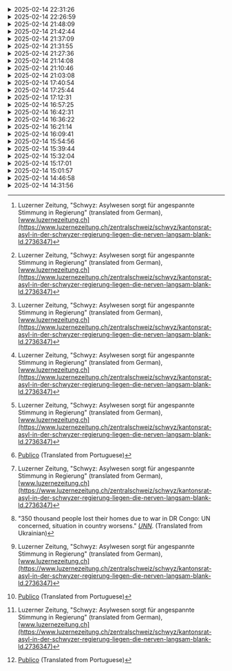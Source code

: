 <details>
<summary>2025-02-14 22:31:26</summary>

# Global Conflicts and Displacement: From Munich to Congo, A Tale of Two Crises

## Religious Extremism Strikes Munich Amid Migration Tensions
In a troubling incident that has intensified Germany's already heated migration debate, an Afghan citizen deliberately drove into a crowd in Munich on February 13, leaving 36 people injured, including a two-year-old child in critical condition. The suspect, initially misidentified as an asylum seeker, was revealed to be a legally employed resident who claimed religious motivation for his actions.<br><br>

The prosecutor's office, led by Gabrielle Tilmann of the Centre for the Fight against Extremism and Terrorism, reported that the suspect admitted to deliberately targeting demonstration participants, citing religious justification. While the incident has been linked to "Islamist" extremism, investigators have found no evidence connecting the perpetrator to organized radical networks.<br><br>

This attack occurs at a critical juncture in German politics, where migration policies are becoming increasingly restrictive. The Christian Democratic Union, led by Friedrich Merz, has proposed measures to severely limit asylum applications, controversially gaining support from the far-right Alternative for Germany party. This political maneuvering represents a concerning shift toward more restrictive immigration policies, potentially undermining Germany's humanitarian commitments and multicultural values.

## Humanitarian Crisis Deepens in Eastern DRC
In a devastating development in the Democratic Republic of Congo, thousands of displaced civilians face renewed displacement as M23 rebels expand their control in the eastern region. Having seized Goma and its surrounding areas, the rebel group has now captured the airport outside Bukavu, threatening the city itself and forcing approximately 200,000 residents of the Bulengo refugee camp to evacuate.<br><br>

The humanitarian impact of this conflict is severe, with an estimated 3,000 people already killed in and around Goma. The forced evacuation of the Bulengo refugee camp represents yet another traumatic displacement for communities already struggling with the effects of ongoing conflict and instability.<br><br>

This situation highlights the urgent need for international intervention and support for displaced populations in the DRC, where cyclical violence continues to uproot communities and perpetuate humanitarian crises.

### Sources:
1. [Proceso](https://www.proceso.com.mx) (translated from Spanish), "Un afgano se adjudica atropellamiento en Múnich; Fiscalía señala motivo de 'extremismo islámico'"

2. [Channel 4 News](https://www.channel4.com), "M23 rebels tell 200,000 to leave DRC refugee camp"

</details>

<details>
<summary>2025-02-14 22:26:59</summary>

# Tensions Rise in Swiss Canton over Asylum Seeker Accommodation and Rights

## Growing Concerns in Schwyz Government and Community

The Swiss Canton of Schwyz is experiencing escalating tensions regarding its asylum policies and accommodation strategies, highlighting the complex challenges facing local governments in managing refugee integration. The situation has become particularly contentious in recent weeks, with government officials showing visible signs of strain in their responses to mounting questions and concerns from local representatives.<br><br>

At the heart of the debate is the Patreshaus in Nuolen, which began housing asylum seekers in early February. The building's conversion into refugee accommodation has sparked heated discussions about proper procedures and permits, with local officials questioning whether the canton adhered to the same stringent building permit requirements that private citizens must follow. Baudirektor André Rüegsegger defended the government's position, explaining that while the Patreshaus is protected as a historical monument, its

</details>

<details>
<summary>2025-02-14 21:48:09</summary>

# Tensions Rise in Swiss Canton over Asylum Seeker Accommodation and Policy Changes

## Growing Strain Between Government and Public<br>
The Swiss canton of Schwyz is experiencing increasing tensions surrounding asylum seeker accommodation and related policies, highlighting the complex challenges faced by local authorities in managing migration issues. The situation has become particularly strained in recent weeks, with government officials showing signs of frustration in their responses to public inquiries and concerns.<br>

## The Patreshaus Controversy<br>
In Nuolen, the conversion of the Patreshaus into asylum seeker accommodation has become a focal point of debate. While the building is listed as a protected monument, Baudirektor André Rüegsegger has clarified that internal renovations are permissible. The government's decision to utilize this space has sparked concerns among local residents, prompting officials to announce enhanced supervision and care measures for the facility's residents.<br>

## Policy Implementation Challenges<br>
A significant policy shift is underway regarding financial support for asylum seekers. The Canton Council has decided to replace cash payments with a payment card system, a change that reflects broader debates about asylum seeker support mechanisms. However, this transition faces implementation challenges, with the government seeking appropriate card partners and working to establish necessary legal frameworks. A pilot program is scheduled to launch in Freienbach before the system's full implementation in the third quarter of 2026.<br>

## Community Integration and Support Measures<br>
In response to community concerns, particularly in Nuolen, the government has committed to implementing an "above-average care key" for asylum seeker accommodation. This progressive approach includes structured daily activities through training and employment programs, alongside regular community engagement through contact groups. These measures demonstrate a commitment to both supporting asylum seekers and addressing local community concerns.<br>

## Administrative Challenges and Future Planning<br>
The ongoing discussions about utilizing existing infrastructure, including the old AHV building in Schwyz, highlight the practical challenges faced by local authorities in meeting their obligations to provide asylum seeker accommodation. While the government must implement federal requirements, the process of identifying and preparing suitable facilities continues to generate debate among local officials and residents.<br>

---

**Sources:**<br>
1. [Luzerner Zeitung](https://www.luzernerzeitung.ch). "Schwyz: Asylwesen sorgt für angespannte Stimmung in Regierung." *Luzerner Zeitung* (translated from German). <https://www.luzernerzeitung.ch/zentralschweiz/schwyz/kantonsrat-asyl-in-der-schwyzer-regierung-liegen-die-nerven-langsam-blank-ld.2736347>

</details>

<details>
<summary>2025-02-14 21:42:44</summary>

# Tensions Rise in Swiss Canton over Asylum Seeker Accommodation and Policy Implementation

## Growing Strain on Local Government and Communities
The Swiss canton of Schwyz is experiencing mounting tensions as local authorities grapple with the challenges of accommodating asylum seekers and implementing new policies. The situation has begun to test the patience of both government officials and residents, highlighting the complex dynamics of refugee integration in small Swiss communities.<br><br>

## Controversy Over the Patreshaus
At the center of the debate is the Patreshaus in Nuolen, where asylum seekers have been housed since early February. The accommodation has sparked controversy regarding building permits and proper documentation, with Baudirektor André Rüegsegger defending the canton's position that the building, while listed as a historical monument, can be internally renovated without extensive documentation. This situation has led to increased community concern, prompting the government to announce enhanced supervision and support measures for residents.[^1]<br><br>

## Policy Implementation Challenges
The canton faces significant hurdles in implementing new asylum policies, particularly regarding a 2024 decision to transition from cash payments to a card-based system for asylum seekers. This progressive measure, aimed at better managing resources while maintaining dignity for asylum seekers, has been delayed due to legal requirements and the need to find appropriate payment system partners. The government's plan to pilot this program in Freienbach by the third quarter of 2026 demonstrates the complex bureaucratic processes involved in implementing humanitarian policies.[^1]<br><br>

## Community Integration and Support
In response to growing community concerns, particularly in Nuolen, the government has committed to implementing an "above-average care key" for asylum seeker support. This includes structured daily activities through training and employment programs, as well as regular community engagement through contact groups. These measures represent a positive step toward fostering integration and addressing local safety concerns while supporting the rights and dignity of asylum seekers.[^1]<br><br>

## Political Tensions and Communication
The situation has revealed strains in political communication, exemplified by the breaking of a "gentlemen's agreement" regarding the proper channels for raising questions about asylum accommodation. This breakdown in traditional protocols reflects the broader tensions surrounding asylum policy implementation and highlights the need for improved dialogue between different levels of government and stakeholders.[^1]<br><br>

[^1]: Luzerner Zeitung, "Schwyz: Asylwesen sorgt für angespannte Stimmung in Regierung" (translated from German), [www.luzernezeitung.ch](https://www.luzernezeitung.ch/zentralschweiz/schwyz/kantonsrat-asyl-in-der-schwyzer-regierung-liegen-die-nerven-langsam-blank-ld.2736347)

</details>

<details>
<summary>2025-02-14 21:37:09</summary>

# Global Humanitarian Crises: Migration Tragedies and Armed Conflicts Shape Early 2024

## Mass Graves Discovery Highlights Libya's Migration Crisis
In a disturbing development that underscores the ongoing humanitarian crisis in North Africa, Libyan authorities have discovered multiple mass graves containing the bodies of migrants, bringing renewed attention to the perilous journey many undertake in search of safety and opportunity. The International Organization for Migration (IOM) reports that at least 55 bodies have been recovered, many bearing gunshot wounds, from various locations across Libya's vast desert regions.<br><br>

The discoveries, made in both southeastern and northwestern parts of the country, reveal the brutal reality faced by migrants at the hands of human trafficking networks. These criminal organizations have exploited Libya's post-2011 instability, turning the nation into a dangerous transit route for those fleeing conflict and poverty in hopes of reaching Europe. Most concerning are reports that victims were subjected to months of detention, torture, and inhumane treatment before their deaths.<br><br>

Local authorities, working alongside international organizations, have launched investigations into these atrocities. The Libyan Public Prosecutor's Office has already ordered the arrest of three individuals connected to a criminal organization involved in migrant smuggling and human trafficking. However, the fate of hundreds more migrants remains unknown, with families losing contact with their loved ones, uncertain whether they have perished at sea or fallen victim to trafficking networks in the Libyan desert.[^1]

## Escalating Conflict in Eastern DR Congo
The Democratic Republic of Congo faces mounting challenges as M23 rebels, allegedly supported by Rwanda, continue their territorial expansion in the eastern region. The recent capture of the strategic Kavumu airport near Bukavu, South Kivu's capital, marks a significant escalation in the conflict that began in 2022. This advancement has forced Congolese military forces to withdraw, potentially leaving the region's 1.3 million residents vulnerable to further instability.<br><br>

The humanitarian impact of this conflict is severe, with the United Nations Refugee Agency reporting approximately 30,000 newly displaced people left without shelter. President Felix Tshisekedi has appealed to the international community for support, warning of the risk of regional escalation at the Munich Security Conference. The situation is further complicated by allegations of Rwanda's involvement, which Kigali denies, claiming instead that it is defending itself against Hutu-led militia threats.<br><br>

Adding another layer of complexity to the crisis, President Tshisekedi has accused former President Joseph Kabila of collaborating with rebels and Rwanda to destabilize the country. This internal political tension, combined with the ongoing military conflict, threatens to further destabilize the region and worsen the humanitarian situation for millions of civilians.[^2]

## Sources
[^1]: [Al Bayan](https://www.albayan.ae) (Translated from Arabic)
[^2]: [Publico](https://www.publico.pt) (Translated from Portuguese)

</details>

<details>
<summary>2025-02-14 21:31:55</summary>

# Crisis and Conflict: Mass Graves in Libya and Escalating Violence in DR Congo

## Humanitarian Crisis Unfolds as Mass Graves Discovered in Libya
The recent discovery of mass graves containing the bodies of migrants in Libya has sparked international concern and calls for investigation. The grim findings highlight the ongoing humanitarian crisis facing migrants attempting to reach Europe through dangerous routes across the Sahara Desert. At least 55 bodies have been recovered from multiple locations, with 28 found in the northwestern region and additional remains discovered in the southeast near Al-Kafra.<br><br>

These tragic discoveries paint a disturbing picture of the brutal treatment faced by migrants at the hands of human trafficking networks. Many of the victims showed signs of gunshot wounds, torture, and inhumane treatment, according to the International Organization for Migration (IOM). The situation has become particularly dire since the 2011 NATO-backed uprising that overthrew Muammar Gaddafi, after which Libya became a primary transit route for those fleeing conflict and poverty.<br><br>

The Libyan Public Prosecutor's Office has launched investigations and arrested three individuals connected to criminal organizations involved in migrant smuggling and human trafficking. However, hundreds of migrants remain unaccounted for, with families losing contact and uncertain whether their loved ones have drowned in the Mediterranean, are buried in the Saharan desert, or remain captive in trafficking networks.

## Escalating Conflict in Eastern DR Congo Threatens Regional Stability
The Democratic Republic of Congo faces mounting challenges as M23 rebels, allegedly supported by Rwanda, advance toward Bukavu, the second-largest city in the country's eastern region. The rebels' recent capture of the strategic Kavumu airport has forced Congolese troops to withdraw, raising concerns about a potential humanitarian catastrophe in a region already grappling with significant displacement.<br><br>

The United Nations Refugee Agency reports approximately 30,000 newly displaced people, adding to Bukavu's existing population of 1.3 million residents. President Felix Tshisekedi has appealed to the international community at the Munich Security Conference, warning of the risk of broader regional conflict and explicitly accusing both Rwanda and former President Joseph Kabila of attempting to destabilize the country.<br><br>

The crisis has become a focal point of regional diplomacy, with the African Union scheduled to address the situation during its annual summit in Addis Ababa. Rwanda continues to deny accusations from the DRC, UN, and Western powers regarding its alleged support of M23, claiming instead that it is defending itself against Hutu-led militia threats.

### Sources:
1. [Al Bayan](https://www.albayan.ae) (translated from Arabic), "Libya.. Investigation to Solve the Mystery of 'Immigrant Graves'"

2. [Publico](https://www.publico.pt) (translated from Portuguese), "Rebels Gain Ground and Force Military Withdrawal from DR Congo"

</details>

<details>
<summary>2025-02-14 21:27:36</summary>

# Trump Administration's Foreign Aid Freeze Threatens Global Humanitarian Programs

## The Dismantling of U.S. Foreign Aid Infrastructure
The Trump administration's recent executive orders have thrown global humanitarian assistance into chaos, effectively dismantling decades of U.S. leadership in international aid. In an unprecedented move, nearly the entire U.S.A.I.D. workforce—approximately 10,000 people—has been furloughed or terminated, with overseas staff ordered to return home. The White House plans to reduce the agency to a skeleton crew of less than 300 people, despite U.S.A.I.D.'s crucial role in serving millions of vulnerable people across 170 countries.<br><br>

## Immediate Impact on Humanitarian Organizations
The repercussions of this 90-day foreign aid freeze have been immediate and severe. Jesuit Refugee Service (J.R.S.), which relies on approximately $18 million in State Department funding, has been forced to lay off 400 staff members globally. The freeze affects over 103,000 refugees directly and an additional 300,000 people indirectly. Catholic Relief Services, which derives nearly half of its $1.2 billion budget from U.S.A.I.D. funding, is also bracing for dramatic workforce reductions.<br><br>

## Global Consequences and Humanitarian Crisis
Alistair Dutton, secretary general of Caritas Internationalis, warns that this halt in U.S.A.I.D. operations "will kill millions of people and condemn hundreds of millions more to lives of dehumanizing poverty." The United States has historically been the world's leading humanitarian donor, contributing $4 out of every $10 in UN-accounted aid. The administrative collapse has left $8.2 billion in humanitarian assistance funds in limbo, with essential supplies at risk of spoilage in warehouses worldwide.<br><br>

## Religious and Moral Dimensions
The controversy has sparked a theological debate, with Vice President JD Vance's attempt to justify the cuts through Catholic teaching (_ordo amoris_) drawing direct criticism from Pope Francis. The Pope emphasized that Christian love isn't limited to concentric circles of care but extends to all, particularly the poorest, referencing the parable of the Good Samaritan. J.R.S. President Kelly Ryan argues that Catholic teaching on solidarity and the common good provides a moral imperative for international humanitarian assistance.<br><br>

## Strategic Implications and Future Concerns
Ryan warns that abandoning these humanitarian commitments could create dangerous power vacuums that rival forces—including China, Russia, and extremist ideologies—might fill. The public-private partnership model, particularly involving faith-based organizations, has proven especially effective in delivering aid, with communities often trusting these organizations more than secular alternatives. Despite the current crisis, J.R.S. remains hopeful about receiving exemptions for their life-saving work, while emphasizing the need to better educate the public about foreign aid's modest budget impact and significant achievements.<br><br>

---

### Sources:
1. [America Magazine](https://www.americamagazine.org) "Report: How Jesuit Refugee Service is responding to the Trump foreign aid freeze," February 14, 2025.

</details>

<details>
<summary>2025-02-14 21:14:08</summary>

# Trump Administration's Foreign Aid Freeze Threatens Global Humanitarian Programs

The Trump administration's recent actions to halt U.S. foreign aid have thrown the global humanitarian community into crisis, with potentially devastating consequences for millions of vulnerable people worldwide. The dramatic shutdown of the U.S. Agency for International Development (USAID) and a 90-day freeze on foreign assistance represents an unprecedented disruption to America's long-standing role as the world's leading humanitarian donor.<br><br>

## The Scale of the Crisis

The administration's decision has effectively dismantled USAID's global workforce, with nearly 10,000 employees being furloughed or terminated, leaving only about 300 staff members. This administrative collapse has left more than $8.2 billion in humanitarian assistance funds in limbo, with essential aid supplies at risk of spoilage in warehouses around the world. The United States has historically provided 40% of all humanitarian aid accounted for by the United Nations, making this sudden withdrawal particularly devastating.<br><br>

## Impact on Catholic and Jesuit Relief Organizations

Catholic relief organizations have been particularly hard hit by this decision. Catholic Relief Services, which received nearly half of its $1.2 billion budget from USAID in 2023, is now facing drastic workforce reductions. Similarly, Jesuit Refugee Service (JRS) stands to lose approximately $18 million in expected funding for crucial programs in Iraq, Chad, South Sudan, Colombia, and other nations where refugees seek protection.<br><br>

The impact is already evident: 400 JRS staff members have been laid off, affecting services to over 103,000 refugees and displaced people directly, with indirect effects reaching an estimated 300,000 more. These programs include essential services such as education for disabled children in South Sudan, support for refugees from Myanmar in Thailand, and assistance to Yazidi and Christian communities in northern Iraq.<br><br>

## The Theological Debate

The controversy has sparked a theological debate within Catholic circles, particularly after Vice President JD Vance attempted to justify the cuts using the concept of _ordo amoris_. Pope Francis himself intervened, rejecting this interpretation and emphasizing that Christian love should not be limited by borders or proximity but should remain open to all, particularly the poorest, citing the parable of the Good Samaritan.<br><br>

## Strategic Implications and Future Concerns

JRS President Kelly Ryan warns that the withdrawal of U.S. humanitarian assistance creates a dangerous vacuum that could be filled by rival powers such as China and Russia, or by extremist ideologies. This shift not only threatens vulnerable populations but also undermines U.S. strategic interests and decades of successful humanitarian diplomacy since the Marshall Plan.<br><br>

The public-private partnership model, particularly involving faith-based organizations, has proven especially effective in delivering humanitarian aid. These organizations often enjoy greater trust from local communities and approach their work as a vocation rather than just a job, leading to more effective outcomes.<br><br>

Despite these challenges, humanitarian organizations remain hopeful that Secretary of State Marco Rubio's promise to issue waivers for "life-saving programs" will help maintain at least some critical services during this period of uncertainty.<br><br>

---

**Sources:**

1. [America Magazine](https://www.americamagazine.org). "Report: How Jesuit Refugee Service is responding to the Trump foreign aid freeze." Accessed February 14, 2025.

</details>

<details>
<summary>2025-02-14 21:10:46</summary>

# Humanitarian Crisis Unfolds at Argentine Embassy in Venezuela as Opposition Members Face Siege

## Diplomatic Standoff Highlights Ongoing Political Persecution

In a disturbing development that underscores the continuing political crisis in Venezuela, five opposition members from María Corina Machado's team have found themselves in an increasingly dire situation while seeking refuge at the Argentine Embassy in Caracas. The individuals - Magalli Meda, Pedro Urruchurtu, Omar González, Claudia Macero, and Humberto Villalobos - have been confined to the diplomatic compound for nearly eleven months, facing what amounts to a siege by the Maduro regime's forces.<br><br>

## Systematic Deprivation of Basic Services

The situation has grown particularly severe in recent months, with the state electricity company Corpoelec removing fuses 83 days ago, effectively cutting power to the diplomatic mission. The refugees are now dependent on a rationed emergency generator to maintain minimal connectivity with the outside world. The Maduro administration's claims about the residence having full services stand in stark contrast to the reality on the ground, where even basic necessities like water have been systematically denied. Water tanker deliveries have been repeatedly blocked, leaving the diplomatic headquarters without this essential resource.<br><br>

## Humanitarian Access Blocked

The regime's tactics extend beyond utility restrictions to include the obstruction of vital medical supplies and food deliveries. Those attempting to bring supplies to the embassy face intimidation and harassment, with individuals being detained for up to two hours and subjected to threats. This systematic intimidation has created a chilling effect, making it increasingly difficult to maintain a reliable supply chain for basic necessities to the refugees.<br><br>

## International Law Violations

The Comando Con Venezuela, a political organization advocating for the refugees, has emphasized that these actions constitute serious violations of both the Vienna Convention on Diplomatic Relations and the Caracas Convention on Diplomatic Asylum. Despite private communications with various members of the diplomatic corps seeking intervention, efforts to resolve the situation have thus far been unsuccessful.<br><br>

## Call for International Intervention

The situation represents a clear example of the Maduro regime's continued persecution of political opposition figures and disregard for international diplomatic protocols. The international community's intervention is urgently needed to address these human rights violations and ensure the safety and well-being of the refugees who have sought protection under diplomatic asylum.<br><br>

### Sources:
1. [La Verdad](https://laverdad.com). "Piden a cuerpo diplomático constatar situación de refugiados en Embajada argentina." (Translated from Spanish)

</details>

<details>
<summary>2025-02-14 21:03:08</summary>

# Crisis Deepens in Central Africa as Conflicts Escalate and Humanitarian Concerns Mount

## M23 Advances in Eastern Congo Spark Regional Tensions
The Democratic Republic of Congo faces mounting pressure as M23 fighters continue their aggressive expansion, most recently seizing a key airport near Bukavu. This strategic capture has raised serious concerns about the potential fall of the South Kivu provincial capital, which would give M23 effective control over the vast Lake Kivu region bordering Rwanda.<br><br>

Congolese President Felix Tshishekedi has explicitly accused Rwanda of harboring "expansionist ambitions" in the mineral-rich region, alleging that Kigali's troops are backing the M23 rebel group. The conflict has evolved beyond a local dispute, with implications for regional stability as several of DRC's nine neighbors, including South Africa, have deployed military forces in the area.<br><br>

The humanitarian impact has been devastating, with nearly 3,000 casualties reported by the UN and approximately 350,000 people displaced. The situation in Goma, recently captured by M23, has become particularly dire, with residents facing water shortages and forced to rely on Lake Kivu for basic needs - the same lake where bodies from recent fighting have been recovered. The UN has warned of a potential cholera outbreak, while the targeting of civilian infrastructure continues to hamper relief efforts.[^1][^3]

## Regional Response and Humanitarian Crisis
African leaders have called for an immediate ceasefire, with outgoing AU chair Moussa Faki Mahamat emphasizing that military campaigns cannot resolve these complex issues. However, diplomatic tensions continue to escalate, with both DRC and Rwanda recalling their ambassadors and DRC closing its airspace to Rwandan aircraft.<br><br>

The crisis has forced hundreds of thousands to flee into overcrowded, unsanitary camps. Burundi briefly closed its borders to fleeing Congolese, unable to manage the influx of refugees. The situation has been further complicated by dozens of mpox patients fleeing hospital isolation units in Goma, raising additional public health concerns.[^1]

## Sudan's Parallel Crisis
Meanwhile, in Sudan, the humanitarian situation continues to deteriorate as the Rapid Support Forces (RSF) launched an attack on the famine-stricken Zamzam displacement camp. This assault comes as the paramilitary group attempts to strengthen its control over the Darfur region, even as it loses ground to the army in Khartoum. The attack on an already vulnerable population demonstrates the increasingly complex nature of humanitarian crises in Central Africa.[^2]

---

### Sources
[^1]: Karp, Paul. "Fears Of Attack Mount In Bukavu As M23 Seize Key Airport." [*International Business Times*](https://www.ibtimes.com.au/fears-attack-mount-bukavu-m23-seize-key-airport-1856200).

[^2]: "Sudan RSF attacks famine-hit camp, battle lines harden." [*Narooma News*](https://www.naroomanewsonline.com.au/story/8893229/sudan-rsf-attacks-famine-hit-camp-battle-lines-harden/).

[^3]: "350 thousand people lost their homes due to war in DR Congo: UN concerned, situation in country worsens." [*UNN*](https://unn.ua/news/350-tysiach-osib-vtratyly-domivky-cherez-viinu-v-dr-konho-v-oon-zanepokoieni-sytuatsiia-u-kraini-pohirshuietsia). (Translated from Ukrainian)

</details>

<details>
<summary>2025-02-14 17:40:54</summary>

# Global Tensions Escalate Across Multiple Fronts as International Community Grapples with Conflict and Diplomacy

## Lebanon-Israel Conflict Continues Despite Ceasefire
The ongoing tensions between Israel and Lebanon have reached a critical point as UN experts voice serious concerns over Israel's failure to respect the November 2024 ceasefire agreement. Despite the agreement requiring Israeli forces to withdraw from South Lebanon within 60 days, military presence and civilian casualties continue to mount. The humanitarian toll has been severe, with at least 57 civilians killed and 260 properties destroyed within the initial 60-day period.<br><br>
The situation has deteriorated further, with Israeli forces maintaining their presence beyond the initial January 26 deadline. When Lebanese civilians attempted to return to their homes in occupied areas, they were met with gunfire, resulting in 24 deaths and 120 injuries. Even after a new withdrawal deadline was set for February 18, 2025, violence persisted, claiming more civilian lives and causing widespread destruction of infrastructure, agricultural land, and housing.<br><br>
The UN experts have expressed particular concern about the use of white phosphorus munitions and the practice of booby-trapping homes, which has rendered entire residential areas unsafe for returning civilians. These actions, combined with access restrictions and systematic destruction of civilian infrastructure, have created what experts characterize as a humanitarian crisis that violates international human rights and humanitarian law.

## Diplomatic Tensions Rise Between US and South Africa
In a significant diplomatic development, US-South Africa relations have become strained following Secretary of State Marco Rubio's controversial decision to skip an upcoming G-20 foreign ministers meeting in Johannesburg. The situation escalated when President Trump offered refugee status to South Africa's Afrikaner ethnic minority, based on what South African officials assert are false claims about land expropriation.<br><br>
The diplomatic rift deepened when Trump ordered a halt to aid to South Africa, citing the country's case against Israel in the International Court of Justice regarding the Gaza conflict. South African President Cyril Ramaphosa has taken a strong stance, declaring that his country won't be bullied by such pressure tactics. The US has since delegated its G-20 representation to Dana Brown, a locally based charge d'affaires, highlighting the growing divide between the two nations.

## Sources:
1. [Palestine Chronicle](https://www.palestinechronicle.com), "UN Experts Urge Israel to Respect Ceasefire, Withdraw from South Lebanon"
2. [Stars and Stripes](https://www.stripes.com), "US sends local diplomat to South Africa G-20 after Rubio snub"
3. [Marianne](https://www.marianne.net) (Translated from French), "Sweden: thanks to a new law, a man was convicted of joining the Islamic State"

</details>

<details>
<summary>2025-02-14 17:25:44</summary>

# European Humanitarian Challenges: From Surveillance to Refugee Crisis

## Surveillance of Humanitarian Workers in Italy
In a concerning development that echoes similar practices across Europe, Italian authorities have been implicated in the surveillance of humanitarian workers and journalists. At the center of this controversy is Luca Casarini, a prominent figure in migrant rescue operations and founder of the rescue ship Mare Ionio. The surveillance was conducted using sophisticated military-grade spyware called "Graphite," developed by Israeli company Paragon Solution.[1]<br><br>

The surveillance operation targeted not only Casarini but also seven other Italian citizens, including Francesco Cancellato, director of the digital newspaper Fanpage, known for its investigations into Georgia Meloni's Fratelli d'Italia party. While the Italian government denies involvement, The Guardian and Haaretz revealed that Paragon had terminated contracts with Italian government agencies due to violations of usage agreements.<br><br>

This systematic monitoring of humanitarian workers and journalists represents a troubling trend in the criminalization of solidarity efforts, particularly concerning those working to save refugees and migrants in the Mediterranean. The targeting of a Libyan journalist who exposed collaborations between Italian secret services and Libyan groups involved in refugee mistreatment further highlights the extent of this surveillance state.

## Ukrainian Refugee Crisis: A Growing Vulnerability
Nearly three years into Russia's invasion of Ukraine, a disturbing trend is emerging as Ukrainian refugees face mounting pressure to return to their war-torn homeland. According to a comprehensive study by the International Federation of Red Cross and Red Crescent Societies (FICR), financial hardship and limited healthcare access are forcing many refugees to make an impossible choice between poverty in exile or danger at home.[2]<br><br>

The study, which surveyed 3,200 refugee families across six European countries and 2,200 returning families, reveals deeply concerning statistics:
- One in three refugees is currently in debt
- 12% are severely overindebted
- Over 25% of returnees have settled in areas near the front lines
- 79% of those in frontline regions report urgent unmet humanitarian needs<br><br>

The situation has been exacerbated by European governments narrowing their application of temporary protection directives, creating new vulnerabilities for refugees. Particularly affected are elderly refugees, many of whom are forced to seek employment well past retirement age to cope with Europe's high cost of living.<br><br>

This crisis represents a failure of international humanitarian support systems, pushing vulnerable populations toward potentially dangerous choices. As Birgitte Bischoff Ebbsen, FICR's regional director for Europe, warns, without urgent funding and political action, refugees are being forced to choose between poverty abroad or dangerous conditions at home.

### Sources
1. [tvxs.gr](https://tvxs.gr) [Translated from Greek]
2. [stirileprotv.ro](https://stirileprotv.ro) [Translated from Romanian]

</details>

<details>
<summary>2025-02-14 17:12:31</summary>

# Global Religious and Humanitarian Organizations Navigate Refugee Support Challenges

## Catholic Charities Defends Migrant Support Against Political Criticism
In a robust defense of their humanitarian mission, U.S. Catholic bishops have strongly refuted claims that Catholic Charities profits from or facilitates illegal immigration. The organization's impressive reach - serving 16 million people and providing 28 million meals - demonstrates their fundamental commitment to helping vulnerable populations regardless of origin.<br><br>

Vice President JD Vance and media personality Laura Ingraham, both Catholics themselves, recently questioned the motives behind Catholic Charities' immigration work, suggesting financial incentives drive their opposition to restrictive immigration policies. However, Bishop Kevin C. Rhoades of Fort Wayne-South Bend emphatically countered these allegations, stating that their immigration and refugee services actually operate at a fiscal deficit and represent only 5% of their total services.<br><br>

The bishops emphasize that their work aligns with Jesus's teachings to "welcome the stranger" while respecting national sovereignty. They maintain a careful balance between supporting vulnerable migrants and operating within legal frameworks, particularly through the U.S. Refugee Admission Program (USRAP), which involves extensive government vetting processes lasting 12-24 months.<br><br>

## Dutch Refugee Organization Wins Temporary Funding Reprieve
In a parallel development in the Netherlands, RefugeeWork (VluchtelingenWerk) has secured a crucial legal victory, temporarily halting proposed funding cuts that would have severely impacted their ability to assist asylum seekers. The Amsterdam court's decision recognizes the "acute interest" in maintaining current funding levels until at least April, preventing an abrupt reduction from 34 to 13 million euros.<br><br>

This ruling ensures the continuation of essential services for refugees in the Netherlands, including legal assistance and organizational support. Frank Candel, the organization's president, emphasized the critical nature of these services within an already strained reception system, highlighting the importance of maintaining independent guidance for refugees while proper arrangements for future support structures are established.<br><br>

The situation reflects a broader global pattern where humanitarian organizations face increasing pressure to maintain vital refugee support services amid funding challenges and political scrutiny. Both cases demonstrate the ongoing tension between humanitarian obligations and political pressures surrounding migration and refugee assistance.

### Sources:
1. [Catholic Standard](https://www.cathstan.org): "Bishops defend Catholic Charities work with migrants, refugees as obedience to Jesus." 
2. [Nieuws.nl](https://nieuws.nl): "VluchtelingenWerk tevreden over uitstel miljoenenbezuiniging." (Translated from Dutch)

</details>

<details>
<summary>2025-02-14 16:57:25</summary>

# JD Vance's Controversial Speech at Munich Security Conference Sparks European Outrage

## Challenging European Democracy and Migration Policies

In a provocative address at the Munich Security Conference, U.S. Vice President JD Vance delivered a contentious speech that has drawn sharp criticism from European leaders and diplomats. Vance's remarks, focusing on what he termed Europe's "threat from within," sparked particular outrage from German officials and highlighted growing tensions in transatlantic relations.<br><br>

The Vice President's speech centered on his assertion that Europe faces greater threats from internal democratic erosion than from external actors like Russia or China. In a particularly controversial moment, Vance explicitly connected Europe's immigration policies to a recent attack in Munich that left 36 people wounded, carried out by an Afghan asylum seeker. This inflammatory rhetoric demonstrates a concerning alignment with far-right narratives that seek to stigmatize refugee and migrant communities, while ignoring the complex socio-economic factors that contribute to migration patterns and integration challenges.<br><br>

## European Response and Democratic Values

German Defense Minister Boris Pistorius led the European response, describing Vance's criticism of European democracy as "unacceptable." Pistorius's impromptu rebuttal highlighted the growing rift between European leaders and the current U.S. administration's approach to international relations. The German minister's comparison of European democratic values with autocratic systems served as a pointed reminder of the importance of maintaining inclusive, progressive societies.<br><br>

The speech has particularly resonated with far-right groups, including Germany's Alternative for Germany (AfD) party, whose co-leader Alice Weidel praised Vance's remarks. This endorsement from a party designated as right-wing extremist by German intelligence raises serious concerns about the U.S. administration's implicit support for anti-democratic forces in Europe.<br><br>

## Implications for International Relations

The timing of Vance's speech, coming shortly after the Trump administration's announcement of bilateral talks with Russia regarding Ukraine, has heightened European concerns about America's commitment to traditional alliances. The speech's reception among European officials, with one senior diplomat describing it as "crazy" and "very dangerous," underscores the growing divide between European and American perspectives on democracy, migration, and security.<br><br>

It's crucial to recognize that such rhetoric not only damages international relationships but also perpetuates harmful narratives about migrants and refugees, who often flee desperate situations in search of safety and dignity. The conflation of migration with security threats represents a dangerous oversimplification of complex global challenges that require nuanced, humanitarian solutions rather than divisive political rhetoric.<br><br>

### Sources:
1. "[JD Vance critica la 'amenaza desde dentro' de Europa](https://www.hoy.com.ni/2025/02/14/jd-vance-critica-la-amenaza-desde-dentro-de-europa/)" *Hoy*, February 14, 2025. [Translated from Spanish]

</details>

<details>
<summary>2025-02-14 16:42:31</summary>

# Global Human Rights and Refugee Protection: From Western Sahara to Ukraine

## Victims of Polisario Seek Justice for Human Rights Violations
In a significant development for human rights advocacy, victims of torture and arbitrary detention from the Tindouf camps gathered in Rabat for a crucial legal meeting organized by the Socialist People's Union Party. The meeting, which brought together political actors and legal activists, shed light on the systematic human rights violations occurring in the Polisario-run Rashid prison.<br><br>

The victims, sharing harrowing testimonies of their experiences, demanded international intervention and accountability. Particularly moving was the testimony of Ayisha al-Ayn, daughter of a former prisoner, who emphasized the particular suffering of Saharan women in detention. The systematic nature of these violations, including forced kidnappings and mysterious deaths, points to a concerning pattern of human rights abuses.<br><br>

Idriss Lachkhar, first writer of the Socialist People's Union Party, emphasized that Algeria bears significant responsibility for these violations, as these camps operate within its territory. The situation presents a unique paradox where Algeria, while claiming to protect refugees, has allowed the construction of prisons where these same "refugees" face torture and inhumane treatment.<br><br>

## Portugal Extends Protection for Ukrainian Refugees
In a demonstration of humanitarian commitment, the Portuguese Parliament has unanimously approved crucial amendments to its temporary protection law for refugees. This legislative change comes as a response to the ongoing Russian invasion of Ukraine, ensuring continued legal protection for the approximately 54,000 Ukrainian refugees who have sought safety in Portugal since 2022.<br><br>

The amendment removes previous temporal limitations that could have placed many Ukrainians in an irregular status. This progressive policy change particularly benefits the 37,000 women and 14,000 children and young people who have found refuge in Portugal. Minister Leitão Amaro emphasized that this decision represents an opportunity for Portugal to demonstrate its commitment to protecting those fleeing unlawful aggression.<br><br>

The legislation's flexibility allows for extensions "beyond those limits" based on the persistence of circumstances warranting such protection, as recognized by the Council of the European Union. This approach ensures a more humane and practical response to the ongoing crisis, prioritizing the safety and stability of displaced Ukrainians.<br><br>

## Sources
1. [Hespress](https://www.hespress.com) (translated from Arabic)
2. [Observador](https://observador.pt) (translated from Portuguese)

</details>

<details>
<summary>2025-02-14 16:36:22</summary>

# Ukrainian Refugees Face Impossible Choice Between Poverty Abroad and Danger at Home

## Financial Crisis Forces Difficult Decisions
Three years after Russia's devastating invasion of Ukraine, a growing humanitarian crisis is forcing many Ukrainian refugees to make an impossible choice: endure poverty in their host countries or return to face danger in their war-torn homeland. The International Federation of Red Cross and Red Crescent Societies (IFRC) has revealed a troubling trend where declining refugee aid, coupled with rising living costs across Europe, is pushing vulnerable populations into increasingly desperate situations.<br><br>

## The Scale of the Crisis
A comprehensive study conducted by the Red Cross, surveying 3,200 refugee households across six European countries and 2,200 returned households in Ukraine, paints a stark picture of the challenges faced by displaced Ukrainians. The data shows that one in three refugees is currently in debt, with 12% facing severe financial difficulties. Particularly concerning is the situation of elderly refugees, who are being forced to seek employment well beyond retirement age simply to make ends meet in their host countries.<br><br>

## The Return Home: A Decision Born of Necessity
While just over half of returning refugees cite family and emotional ties as their motivation for going back to Ukraine, the underlying economic pressures are clear. Approximately 42% returned for work opportunities, 13% for medical care access, and 9% explicitly cited financial constraints abroad as their reason for return. Perhaps most alarming is that over a quarter of returnees have settled in areas near the front lines, where 79% report unmet urgent humanitarian needs. These statistics underscore the desperate nature of their choices.<br><br>

## Healthcare Access: A Critical Concern
The fact that refugees are returning to a war zone to access medical care is particularly troubling. This trend highlights significant gaps in healthcare access for refugees in host countries, forcing them to risk their safety for essential medical treatment. As Birgitte Bischoff Ebbesen, IFRC Regional Director for Europe, emphasizes, "We push people towards an impossible choice: poverty abroad or conditions of insecurity at home."<br><br>

## The Need for Immediate Action
The situation demands urgent attention from the international community. Without immediate funding increases and political action, the humanitarian crisis threatens to worsen, potentially forcing more refugees to return to dangerous conditions in Ukraine. The declining aid support, despite rising living costs, represents a critical failure in the international community's commitment to protecting vulnerable populations displaced by conflict.<br><br>

### Sources:
1. [L'Essentiel](https://www.lessentiel.lu) "Le choix impossible des Ukrainiens: la pauvreté ou l'insécurité" (translated from French)

</details>

<details>
<summary>2025-02-14 16:21:14</summary>

# European Refugee Crisis Deepens: Aid Cuts and Forced Returns Highlight Growing Humanitarian Concerns

## Aid Organizations Face Critical Funding Challenges
The humanitarian landscape in Europe is experiencing significant strain as refugee support organizations grapple with budget cuts and increasing demands. In the Netherlands, a recent court ruling highlighted these challenges when it ordered asylum minister Marjolein Faber to reverse a €21 million budget cut to VluchtelingenWerk, a crucial refugee support organization. The court's decision emphasized the importance of providing adequate transition periods for organizations adapting to funding changes, particularly when such changes affect vulnerable populations.<br><br>
The ruling underscores a broader issue in refugee support systems: the delicate balance between fiscal management and humanitarian obligations. VluchtelingenWerk's situation demonstrates how abrupt funding changes can threaten essential services for asylum seekers, potentially leaving them without adequate legal guidance during critical application processes.[1]

## Ukrainian Refugees Face Impossible Choices
Three years into Russia's invasion of Ukraine, a disturbing trend is emerging as many Ukrainian refugees find themselves forced to return to their war-torn homeland, not out of choice but necessity. The International Federation of Red Cross and Red Crescent Societies (IFRC) reports that financial difficulties and limited access to healthcare in host countries are primary drivers of these returns.<br><br>
The situation reveals a concerning pattern: while 51% of returning refugees cite family ties as their motivation, significant percentages return due to economic pressures. About 42% return for work opportunities, 13% for medical care, and 9% specifically due to financial constraints abroad. Perhaps most alarming is that over a quarter of returnees are settling in areas near the front lines, where 79% report unmet humanitarian needs.<br><br>
The crisis is particularly acute for elderly refugees, who face mounting debt and are often forced to seek employment well beyond retirement age to cope with Europe's high cost of living. One in three refugees is currently in debt, highlighting the severe economic pressures facing displaced Ukrainians. As Birgitte Bischoff Ebbesen, IFRC Regional Director for Europe, poignantly states, refugees are being forced to choose between "poverty abroad or conditions of insecurity at home."[2]

## Sources
1. [NL Times](https://nltimes.nl), "Minister must reverse decision to cut budget of asylum aid organization, court rules," February 14, 2025.

2. [L'Essentiel](https://www.lessentiel.lu), "Le choix impossible des Ukrainiens: la pauvreté ou l'insécurité," February 14, 2025. (Translated from French)

</details>

<details>
<summary>2025-02-14 16:09:41</summary>

# Global Crises: From Munich Attack to Sudan's Humanitarian Emergency

## Car Attack Raises Migration Tensions in Pre-Election Munich
In a troubling incident that threatens to inflame already sensitive debates around migration in Germany, a 24-year-old Afghan refugee allegedly drove into a union demonstration in central Munich, injuring nearly 40 people, including several children. The attack, occurring just 10 days before federal elections, has cast a shadow over campaigns heavily focused on migration policy. While the driver has confessed to deliberately carrying out the attack, it's crucial to approach this incident with nuance and resist the temptation to weaponize it against vulnerable refugee communities who overwhelmingly seek peace and integration in their host countries.<br><br>

## Sudan's Devastating Humanitarian Crisis Deepens
The ongoing civil war in Sudan has precipitated what the African Union now describes as "the world's worst humanitarian crisis." Since April 2023, the conflict between the FSR paramilitaries under Mohamed Hamdane Daglo and the army led by General Abdel Fattah al-Burhane has resulted in approximately 150,000 deaths and forced 12 million people from their homes. The situation in the Nuba Mountains is particularly dire, where around 4 million people, including hundreds of thousands of displaced persons, face severe food insecurity. Children bear the brunt of this crisis, with many suffering from acute malnutrition and related illnesses. The impending seasonal rains threaten to further isolate these vulnerable populations by cutting off vital supply routes.<br><br>

## UAE Steps Forward with Crucial Humanitarian Aid
In a significant development, the United Arab Emirates has emerged as a leading force in addressing Sudan's humanitarian emergency, pledging $200 million in aid and organizing a high-level humanitarian conference in Addis Ababa. The UAE has demonstrated substantial commitment, having already provided $130 million in support, delivered 9,500 tons of food and medical supplies through 148 relief flights, and shipped approximately 1,000 tons of emergency humanitarian equipment. Additionally, they have called for a "humanitarian pause" during Ramadan to facilitate aid delivery to those most in need, particularly women and children who are suffering in unprecedented ways.<br><br>

This comprehensive response from the UAE, while commendable, also highlights the urgent need for greater international involvement in addressing Sudan's crisis. The situation underscores the critical importance of global solidarity and sustained support for populations affected by conflict and displacement.

---
Sources:
1. [The New York Times](https://www.nytimes.com), "Munich Car Attack: What We Know"
2. [Dostor](https://www.dostor.org) (translated from Arabic), "British Telegraph: Sudan's Children Suffering from Famine Amid Ongoing War"
3. [La Razon](https://www.larazon.es) (translated from Spanish), "United Arab Emirates Grants 200 Million Dollars to Sudan"

</details>

<details>
<summary>2025-02-14 15:54:56</summary>

# European Migration Policy Under Scrutiny: Recent Developments in Germany and the Netherlands

## Rising Tensions and Legal Challenges in Refugee Support

The ongoing discourse surrounding refugee rights and migration policies in Europe continues to evolve, with recent developments highlighting the complex challenges faced by both host nations and displaced peoples. In Germany, the aftermath of a recent incident in Munich involving an Afghan resident has sparked renewed debate about migration policies and integration efforts. The case of Farhad N., a 24-year-old Afghan who had established himself with employment and participated in local sports competitions, has been weaponized by right-wing politicians despite evidence suggesting no extremist connections. This incident underscores a broader issue within German society: the failure to adequately address the trauma and needs of those fleeing conflict zones, particularly from Afghanistan.<br><br>

Meanwhile, in the Netherlands, a significant legal battle has emerged over refugee support funding. Minister Faber van Asylum and Migration's attempt to implement substantial cuts to refugee work funding - approximately €21 million - has been temporarily blocked by the Court of Justice. This ruling emphasizes the importance of maintaining essential support services for asylum seekers and highlights the legal obligations nations have to provide adequate assistance to refugees during their asylum procedures.<br><br>

## The Rise of Anti-Immigration Rhetoric and Political Exploitation

Perhaps most concerning is the mainstreaming of far-right terminology and concepts within European political discourse. The term "remigration," popularized by right-wing figures like Martin Sellner, has infiltrated mainstream political discussions, even finding its way into party programs. This shift in political rhetoric, coupled with social media amplification through platforms like X (formerly Twitter), represents a dangerous normalization of extremist viewpoints.<br><br>

The situation in Germany particularly illustrates how mainstream politicians, including those from traditional conservative parties, have begun adopting rhetoric that plays into right-wing narratives. This trend is exemplified by recent statements from Friedrich Merz regarding citizenship revocation for migrant criminals, demonstrating how established political figures increasingly align with far-right positions for political gain.<br><br>

## The Human Cost of Political Posturing

Behind these political debates lies a profound human crisis. Many Afghan refugees, having experienced severe trauma in their homeland and during their journey to Europe, find themselves facing bureaucratic hurdles, social isolation, and inadequate support systems in their host countries. The contrast between the recognition of trauma in Western military personnel who served in Afghanistan and the lack of understanding for those who fled the conflict is particularly striking.<br><br>

The legal challenge in the Netherlands serves as a reminder that refugee support isn't merely a political choice but a legal obligation. The court's decision to maintain current funding levels until proper transition plans are in place demonstrates the essential nature of these support services and the potential harm that hasty policy changes can cause to vulnerable populations.<br><br>

---

**Sources:**

1. [freitag.de](https://www.freitag.de) "München: Wo ist die Anlaufstelle für Afghanen, die viel Gewalt erfahren haben?" (translated from German)

2. [bnr.nl](https://www.bnr.nl) "Faber haalt bakzeil bij rechter, moet bezuiniging VluchtelingenWerk terugdraaien" (translated from Dutch)

</details>

<details>
<summary>2025-02-14 15:39:44</summary>

# Global Migration Crisis Intensifies Amid Political Shifts and Aid Cuts

## Trump's Immigration Policies Reignite Fear in California Communities
In California, immigrant communities are experiencing renewed panic following President Trump's promises of mass deportations. With approximately 1.8 million minors in California either undocumented or living with undocumented family members, the impact on families is profound. The situation particularly affects Latino and Asian American youth, with 32% and 19% respectively living in mixed-status households. In response, California has strengthened its stance as a sanctuary state, with Attorney General Rob Bonta emphasizing that state resources will not support federal immigration enforcement except in cases involving serious crimes.[1]

## Humanitarian Crisis Deepens as Norwegian Refugee Council Faces Devastating Cuts
In a devastating blow to global humanitarian efforts, the Norwegian Refugee Council (NRC) has been forced to cease operations in nearly 20 countries following President Trump's freeze on U.S. aid. This unprecedented situation in the organization's 79-year history has left hundreds of thousands of vulnerable people without crucial assistance. The impact is particularly severe in conflict zones, with 57,000 people along the Russia-Ukraine border losing access to emergency aid and numerous Afghan families losing their sole source of support through local staff layoffs. The organization, which received approximately 1.7 billion kroner ($160 million) from the U.S. last year, is now struggling to maintain its vital operations while facing the possibility of thousands of staff layoffs.[3]

## Bulgarian Refugee Returns Highlight European Migration Challenges
Bulgaria is experiencing a significant shift in refugee dynamics as Germany begins returning Afghan and Syrian refugees via charter flights. This development comes amid broader discussions about Western migration policies and their implementation within Bulgaria. The situation has prompted national security concerns and discussions about Bulgaria's role in potential peace negotiations regarding the Ukraine conflict, highlighting the complex interplay between migration policies and international relations.[2]

## California's Response to Immigration Enforcement
To protect immigrant communities, California has implemented comprehensive policies limiting state and local participation in immigration enforcement. Schools and public institutions are required to follow specific protocols when dealing with immigration authorities, including notifying administrators of ICE presence and protecting student information. The state has also emphasized the importance of family preparedness plans, encouraging immigrant families to establish guardianship arrangements and maintain documentation for their children. These measures reflect California's commitment to protecting immigrant rights while providing practical support to affected families.[1]

---

### Sources:
1. [LaIst](https://laist.com/brief/news/politics/ice-schools-and-children-what-families-should-know)
2. [Sega.bg](https://www.segabg.com) (Translated from Bulgarian)
3. [Fagbevegelse.no](https://frifagbevegelse.no) (Translated from Norwegian)

</details>

<details>
<summary>2025-02-14 15:32:04</summary>

# Global News Roundup: Infrastructure, Crime, and Tragedy Shape International Headlines

## Addressing Displacement in India's Infrastructure Development
In a significant development for displaced communities in Andhra Pradesh, Energy Minister Gottipati Ravi Kumar has made promising commitments to families affected by the Gundlakamma project. During his visit to Yerrabalem village, Kumar inaugurated new infrastructure developments worth ₹20 lakh and pledged comprehensive support for seven affected villages. The minister's intervention comes amid criticism of the previous YSR Congress Party government's handling of the project, highlighting ongoing tensions between infrastructure development and community welfare. The current NDA government, under Chief Minister Nara Chandrababu Naidu, has emphasized its commitment to supporting displaced persons through welfare schemes, despite challenging economic conditions. This situation underscores the complex balance between development initiatives and the rights of displaced communities, particularly in regions experiencing rapid infrastructure growth.[1]

## Major Criminal Arrest Highlights International Law Enforcement Cooperation
In a significant breakthrough for international law enforcement, Spanish authorities have apprehended a high-profile fugitive wanted in connection with 16 murders in Peru. The suspect, identified as the alleged leader of the criminal organization "Los Alfiles," was arrested in Elche, Alicante, following months of coordinated investigation between Spanish and Peruvian authorities. The 46-year-old fugitive's organization was reportedly involved in targeted killings, drug trafficking, and extortion, particularly targeting officials in Callao's provincial municipality. This arrest demonstrates the effectiveness of international police cooperation and Interpol's red notice system in bringing alleged criminals to justice, even when they attempt to evade prosecution by crossing borders.[2]

## Tragic Vehicle Attack in Munich Reveals Challenges in Crisis Communication
A devastating incident in Munich, where a vehicle was driven into a crowd of demonstrators, has highlighted the complexities of crisis communication and the dangers of premature information release. Initial statements by Bavaria's Interior Minister Joachim Herrmann about the perpetrator's background proved to be incorrect and required subsequent revision. The incident, which occurred at Stiglmaierplatz, led to multiple casualties and sparked a broader discussion about the challenges authorities face in managing public information during crisis situations. The police later acknowledged the difficulties of the "chaos phase" immediately following such incidents, emphasizing the importance of careful verification before releasing suspect information. This event has prompted a reassessment of how authorities handle and communicate sensitive information in the immediate aftermath of tragic incidents.[3]

### Sources:
1. [www.thehindu.com](https://www.thehindu.com/news/national/andhra-pradesh/energy-minister-promises-to-solve-problems-of-families-displaced-by-gundlakamma-project/article69219934.ece)
2. [www.lapatilla.com](https://www.lapatilla.com/2025/02/14/detenido-en-espana-un-fugitivo-vinculado-con-16-asesinatos-en-peru/) (translated from Spanish)
3. [www.merkur.de](http://www.merkur.de/lokales/muenchen/chaosphase-nach-muenchner-anschlag-erst-am-abend-werden-taeter-aussagen-richtiggestellt-93572697.html) (translated from German)

</details>

<details>
<summary>2025-02-14 15:17:01</summary>

# Rise of UK Reform Party Signals Growing Right-Wing Populism in Wales

## Local Victory Reveals National Strategy

In a concerning development for progressive politics in the United Kingdom, the far-right Reform Party has secured a significant victory in the Welsh district of Trevethin and Penygarn. Stuart Keyte, a former member of Britain's elite Parachute Regiment, won a local council seat with 457 votes, marking the party's first electoral success in Wales. While the turnout was notably low—less than a quarter of eligible voters participated—this victory signals a worrying trend in British politics.<br><br>

## Exploiting Economic Hardship

The Reform Party, led by Brexit champion and Trump ally Nigel Farage, has strategically targeted economically disadvantaged regions, capitalizing on the genuine struggles of communities affected by deindustrialization. In Trevethin and Penygarn, the loss of traditional industries has left a void that populist rhetoric seeks to fill. Rather than addressing the systemic issues that have led to economic decline, the party diverts attention to divisive topics like immigration while superficially focusing on local concerns such as street maintenance and public services.<br><br>

## The Dangerous Rise of Right-Wing Populism

The party's approach of coupling local grievances with anti-immigrant sentiment represents a troubling pattern seen across Europe. While candidates like Keyte claim to focus on immediate community issues, the underlying narrative promotes a harmful agenda that scapegoats asylum seekers and immigrants for systemic problems. This is particularly evident in the comments of former Labour voters like Christopher Jennings, who have been swayed by rhetoric linking government benefits with immigration policies.<br><br>

## A Call for Progressive Response

The success of the Reform Party should serve as a wake-up call for progressive forces in British politics. Rather than allowing right-wing populists to exploit economic hardship, there needs to be a renewed focus on addressing the root causes of community decline and offering genuine solutions that don't marginalize vulnerable populations. The Labour Party's apparent disconnection from its traditional base in areas like Wales requires urgent attention and a recommitment to progressive values that protect and uplift all members of society.<br><br>

---

**Sources:**

1. ["El Partido Reformista de Extrema Derecha del Reino Unido gana a algunos votantes laboristas,"](https://www.hoy.com.ni/2025/02/14/el-partido-reformista-de-extrema-derecha-del-reino-unido-gana-a-algunos-votantes-laboristas/) *Hoy*, February 14, 2025. [Translated from Spanish] www.hoy.com.ni

</details>

<details>
<summary>2025-02-14 15:01:57</summary>

# Global Challenges: Economic Hardship and Security Concerns Shape Communities

## Crisis in South Sudan: Economic Struggles and Community Safety
In South Sudan's capital city of Juba, the Kasire community faces mounting challenges as economic hardship fuels an increase in criminal activity. The situation has become so dire that residents are forced to make impossible choices, surviving on single daily meals and adapting their behaviors to avoid potential violence. According to local women's leader Hellen Dudu, families are struggling to afford basic necessities like water, while children's education suffers amid the crisis. The security situation has deteriorated to the point where some residents have resorted to extreme measures, such as using bottles for nighttime urination rather than risking trips to outdoor facilities.[^1]

The United Nations Mission in South Sudan (UNMISS) has taken an active role in addressing these challenges through community outreach and peacebuilding initiatives. At a recent event attended by 70 community leaders, UNMISS Chief of Protection Julie Kiwanuka emphasized the importance of collaborative efforts between local communities and security services to ensure sustainable peace. The mission is particularly focused on supporting the implementation of the Revitalized Peace Agreement, with an eye toward ensuring successful elections in December 2026.

## Incident in Munich: Examining Migration and Security
A concerning incident in Munich has brought attention to the complex intersection of migration, integration, and security in Germany. A 24-year-old Afghan refugee, Farhad N., was arrested following an incident where his vehicle struck protesters participating in a Verdi Workers' Union strike, resulting in over 30 injuries. The case presents a nuanced situation that requires careful consideration of various factors, including integration processes and support systems for refugees.[^2]

The individual's history in Germany, beginning with his arrival as a minor in 2016, reflects the complicated nature of asylum processes and integration. Despite having his asylum application rejected in 2020, he remained in Germany under a temporary residence permit that allowed him to work and participate in society. Prior to the incident, he had established himself as a security company employee and maintained an active social media presence, showing signs of integration into Western society.

While German authorities are investigating potential extremist connections, it's crucial to approach this incident with a balanced perspective that considers both security concerns and the broader context of refugee integration and support systems in European societies.

## Looking Forward: Solutions and Support
Both situations, while distinct, highlight the critical importance of comprehensive support systems for vulnerable populations and the need for collaborative approaches to community safety and stability. In South Sudan, international organizations are working alongside local leaders to build sustainable peace and security frameworks. Meanwhile, in Germany, the incident underscores the importance of robust integration programs and support systems for refugee populations.

The path forward requires careful consideration of both immediate security needs and long-term solutions that address underlying economic and social challenges. This includes ensuring adequate resources for peace-building initiatives, supporting vulnerable populations, and maintaining open dialogue between communities and authorities.

[^1]: [unmiss.unmissions.org](https://unmiss.unmissions.org/economic-hardship-and-insecurity-create-challenges-kasire-residents)

[^2]: [thetoc.gr](https://www.thetoc.gr/diethni/article/poios-einai-o-mponti-mpilnter-sekiouritas-apo-to-afganistan-pou-tromokratise-to-monaxo---erixe-mini-cooper-se-diadilotes/) (Translated from Greek)

</details>

<details>
<summary>2025-02-14 14:46:58</summary>

# Recent Events Highlight Ongoing Challenges in European Migration and Historical Memory

## Munich Attack Raises Questions About Integration and Response

In a troubling incident that has reignited debates around migration and security in Germany, a 24-year-old Afghan refugee named Farhad Noorie has admitted to deliberately driving into a crowd in Munich, injuring 36 people, including a two-year-old girl. While authorities have indicated possible Islamist motivations, it's crucial to approach this incident with nuance and avoid broad generalizations about refugee communities.[1][2]

The incident has unfortunately become politicized ahead of February 23rd elections, with conservative parties attempting to capitalize on security concerns. However, it's important to note that Noorie, who arrived in Germany as an unaccompanied minor at age 16, had been legally residing in the country with work authorization and no prior criminal record beyond a minor administrative issue with unemployment registration.

## The Complex Legacy of Post-War Displacement in Italy

The commemoration of Italy's "Day of Remembrance" on February 10th brings to light a complex historical narrative of displacement and suffering that deserves greater attention. The period following 1943 saw the displacement of over 300,000 Jewish and Dalmatian refugees, who faced marginalization and rejection even within Italy. This historical episode highlights the ongoing challenges faced by displaced peoples and the importance of maintaining historical memory.[3]

The treatment of these refugees, who were often "ghettoized and dispersed," bears striking parallels to contemporary challenges faced by refugee communities across Europe. The continued lack of recognition and compensation for those displaced during this period serves as a reminder of the importance of addressing historical injustices and ensuring proper support for displaced populations.

## Sources

1. [dnevnik.bg](https://www.dnevnik.bg) (translated from Bulgarian)
2. [dire.it](https://www.dire.it) (translated from Italian)
3. [politicamentecorretto.com](https://www.politicamentecorretto.com) (translated from Italian)

</details>

<details>
<summary>2025-02-14 14:31:56</summary>

# Immigration Debates Heat Up Across Europe as Communities Grapple with Asylum Policies

## UK Parliament Confronts Heated Exchange Over Refugee Rights

In a tense moment during BBC Question Time, a confrontation between Conservative MP Danny Kruger and an audience member highlighted the ongoing debate surrounding immigration and asylum rights in the United Kingdom. The exchange became particularly heated when Kruger, son of Great British Bake Off presenter Prue Leith and co-founder of the New Conservatives faction, claimed that entering the UK through unofficial channels was illegal and should result in deportation.

The audience member's passionate rebuttal - "It's not illegal to claim asylum. You're lying" - underscored a crucial point often overlooked in immigration debates: the legal right to seek asylum is protected under international law. The exchange highlighted the concerning trend of dehumanizing rhetoric used against refugees, with the audience member expressing disgust at how human beings seeking safety are often portrayed as "invaders."

Kruger's subsequent argument about the existence of 100 million potential refugee status qualifiers worldwide, while acknowledging Britain's "genuine obligation" to help, seemed to deflect from the immediate humanitarian concerns. The audience member astutely pointed out that countries closer to conflict zones typically shoulder a far greater responsibility for refugee reception than the UK, challenging the notion that Britain's response has been particularly generous.

## Dutch Community Seeks Balanced Approach to Asylum Reception

In the Netherlands, a different approach to asylum seeker accommodation is emerging in the municipality of Molenlanden. The action group "Hear To Us" has demonstrated a more constructive, albeit cautious, stance toward asylum seeker reception. Following the withdrawal of plans to house underage asylum seekers in Hoornaar's former town hall, the group has offered to participate in developing a more balanced distribution strategy across the entire municipality.

This development represents a potentially positive shift from outright opposition to collaborative problem-solving, though it comes with the clear condition that any future reception must be evenly distributed throughout the region. The group's continued opposition to concentrated settlement in Hoornaar specifically, while offering to engage in broader municipal solutions, illustrates the complex dynamics of local communities grappling with their role in addressing global humanitarian responsibilities.

## The Broader Context: Housing and Human Rights

The UK discussion particularly illuminated the intersection of immigration policy with broader social issues, notably the housing crisis. The audience member's reference to the dramatic decline in council house construction since Margaret Thatcher's tenure - from 5 million units to just 250,000 - effectively challenged the common narrative that blames immigrants for housing shortages. This perspective highlights how anti-immigrant rhetoric often serves to deflect attention from domestic policy failures and structural inequalities.

These debates, whether in the UK or the Netherlands, reflect a broader European struggle to balance humanitarian obligations with local community concerns. The contrast between reactionary political rhetoric and grassroots efforts to find workable solutions underscores the importance of maintaining focus on the fundamental human rights at stake in these discussions.

---

Sources:

1. [leftfootforward.org](https://leftfootforward.org/2025/02/question-time-audience-member-slams-tory-mp-for-lying-about-immigration/)

2. [hetkontakt.nl](https://www.hetkontakt.nl/alblasserwaard/nieuws/415643/hoor-naar-ons-biedt-aan-mee-te-denken-over-opvang-asielzoeker) (translated from Dutch)

</details>

